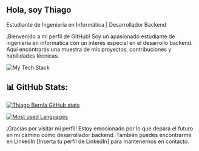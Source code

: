 ## Hola, soy Thiago
Estudiante de Ingeniería en Informática | Desarrollador Backend

¡Bienvenido a mi perfil de GitHub! Soy un apasionado estudiante de ingeniería en informática con un interés especial en el desarrollo backend. Aquí encontrarás una muestra de mis proyectos, contribuciones y habilidades técnicas.

![My Tech Stack](https://github-readme-tech-stack.vercel.app/api/cards?lineCount=1&bg=%230D1117&badge=%23161B22&border=%2321262D&titleColor=%2358A6FF&line1=SPRING%2CSPRING%2C26992f%3BJAVA%2CJAVA%2Cda0d0d%3BBootstrap%2CBootstrap%2C7b03a5%3BHTML5%2CHTML5%2Cdd7904%3BCSS3%2CCSS3%2C134bc7%3BJavaScript%2CJavaScript%2Cf2f03f%3BMysql%2CMysql%2C0859c7%3BmariaDB%2CmariaDB%2C1a14c6%3B)

## 📊 GitHub Stats:

[![Thiago Bernla GitHub stats](https://github-readme-stats.vercel.app/api?thiagobrnal=anuraghazra)](https://github.com/anuraghazra/github-readme-stats)

[![Most used Languages](https://github-readme-stats.vercel.app/api/top-langs/?thiagobrnal=anuraghazra&layout=compact)](https://github.com/anuraghazra/github-readme-stats)
  
¡Gracias por visitar mi perfil! Estoy emocionado por lo que depara el futuro en mi camino como desarrollador backend. También puedes encontrarme en LinkedIn [Inserta tu perfil de LinkedIn] para mantenernos en contacto.
<!--
**thiagobrnal/thiagobrnal** is a ✨ _special_ ✨ repository because its `README.md` (this file) appears on your GitHub profile.

Here are some ideas to get you started:

- 🔭 I’m currently working on ...
- 🌱 I’m currently learning ...
- 👯 I’m looking to collaborate on ...
- 🤔 I’m looking for help with ...
- 💬 Ask me about ...
- 📫 How to reach me: ...
- 😄 Pronouns: ...
- ⚡ Fun fact: ...
-->
